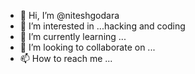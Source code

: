 - 👋 Hi, I’m @niteshgodara
- 👀 I’m interested in ...hacking and coding 
- 🌱 I’m currently learning ...
- 💞️ I’m looking to collaborate on ...
- 📫 How to reach me ...

<!---
niteshgodara/niteshgodara is a ✨ special ✨ repository because its `README.md` (this file) appears on your GitHub profile.
You can click the Preview link to take a look at your changes.
--->
